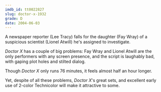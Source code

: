 ```yaml
---
imdb_id: tt0022827
slug: doctor-x-1932
grade: D
date: 2004-06-03
---
```


A newspaper reporter (Lee Tracy) falls for the daughter (Fay Wray) of a suspicious scientist (Lionel Atwill) he's assigned to investigate.

_Doctor X_ has a couple of big problems: Fay Wray and Lionel Atwill are the only performers with any screen presence, and the script is laughably bad, with gaping plot holes and stilted dialog.

Though _Doctor X_ only runs 76 minutes, it feels almost half an hour longer.

Yet, despite of all these problems, _Doctor X_'s great sets, and excellent early use of 2-color Technicolor will make it attractive to some.
